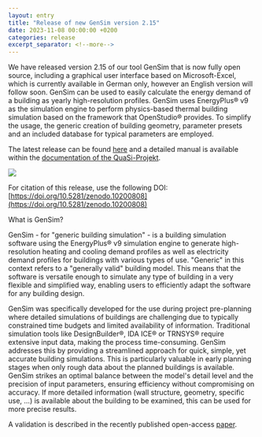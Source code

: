 ```yaml
---
layout: entry
title: "Release of new GenSim version 2.15"
date: 2023-11-08 00:00:00 +0200
categories: release
excerpt_separator: <!--more-->
---
```


We have released version 2.15 of our tool GenSim that is now fully open source, including a graphical user interface based on Microsoft-Excel, which is currently available in German only, however an English version will follow soon. GenSim can be used to easily calculate the energy demand of a building as yearly high-resolution profiles. GenSim uses EnergyPlus® v9 as the simulation engine to perform physics-based thermal building simulation based on the framework that OpenStudio® provides. To simplify the usage, the generic creation of building geometry, parameter presets and an included database for typical parameters are employed. 

The latest release can be found [here](https://github.com/QuaSi-Software/GenSim/releases) and a detailed manual is available within the [documentation of the QuaSi-Projekt](https://quasi-software.readthedocs.io/en/latest/gensim_user_manual/).

<div class="row">
    <img class="col" src="{{'assets/gensim_logo.jpg' | absolute_url}}" style="max-width: 400px; padding: 0"/>
</div>

For citation of this release, use the following DOI: [https://doi.org/10.5281/zenodo.10200808](https://doi.org/10.5281/zenodo.10200808)

<!--more-->

What is GenSim?

GenSim - for "generic building simulation" - is a building simulation software using the EnergyPlus® v9 simulation engine to generate high-resolution heating and cooling demand profiles as well as electricity demand profiles for buildings with various types of use. "Generic" in this context refers to a "generally valid" building model. This means that the software is versatile enough to simulate any type of building in a very flexible and simplified way, enabling users to efficiently adapt the software for any building design.

GenSim was specifically developed for the use during project pre-planning where detailed simulations of buildings are challenging due to typically constrained time budgets and limited availability of information. Traditional simulation tools like DesignBuilder®, IDA ICE® or TRNSYS® require extensive input data, making the process time-consuming. GenSim addresses this by providing a streamlined approach for quick, simple, yet accurate building simulations. This is particularly valuable in early planning stages when only rough data about the planned buildings is available. GenSim strikes an optimal balance between the model's detail level and the precision of input parameters, ensuring efficiency without compromising on accuracy. If more detailed information (wall structure, geometry, specific use, ...) is available about the building to be examined, this can be used for more precise results.

A validation is described in the recently published open-access [paper](https://doi.org/10.3390/en16176115).
